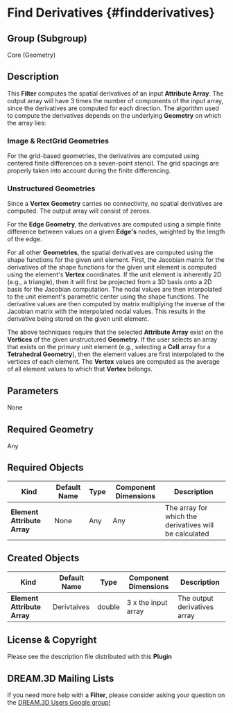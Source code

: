 Find Derivatives {#findderivatives}
=====

## Group (Subgroup) ##

Core (Geometry)

## Description ##

This **Filter** computes the spatial derivatives of an input **Attribute Array**.  The output array will have 3 times the number of components of the input array, since the derivatives are computed for each direction.  The algorithm used to compute the derivatives depends on the underlying **Geometry** on which the array lies:

### Image & RectGrid Geometries ###

For the grid-based geometries, the derivatives are computed using centered finite differences on a seven-point stencil.  The grid spacings are properly taken into account during the finite differencing.

### Unstructured Geometries ###

Since a **Vertex Geometry** carries no connectivity, no spatial derivatives are computed.  The output array will consist of zeroes. 

For the **Edge Geometry**, the derivatives are computed using a simple finite difference between values on a given **Edge's** nodes, weighted by the length of the edge.

For all other **Geometries**, the spatial derivatives are computed using the shape functions for the given unit element.  First, the Jacobian matrix for the derivatives of the shape functions for the given unit element is computed using the element's **Vertex** coordinates.  If the unit element is inherently 2D (e.g., a triangle), then it will first be projected from a 3D basis onto a 2D basis for the Jacobian computation.  The nodal values are then interpolated to the unit element's parametric center using the shape functions.  The derivative values are then computed by matrix multiplying the inverse of the Jacobian matrix with the interpolated nodal values.  This results in the derivative being stored on the given unit element.

The above techniques require that the selected **Attribute Array** exist on the **Vertices** of the given unstructured **Geometry**.  If the user selects an array that exists on the primary unit element (e.g., selecting a **Cell** array for a **Tetrahedral Geometry**), then the element values are first interpolated to the vertices of each element.  The **Vertex** values are computed as the average of all element values to which that **Vertex** belongs.

## Parameters ##

None

## Required Geometry ##

Any

## Required Objects ##

| Kind | Default Name | Type | Component Dimensions | Description |
|------|--------------|------|----------------------|-------------|
| **Element Attribute Array** | None | Any | Any | The array for which the derivatives will be calculated |

## Created Objects ##

| Kind | Default Name | Type | Component Dimensions | Description |
|------|--------------|------|----------------------|-------------|
| **Element Attribute Array** | Derivtaives | double | 3 x the input array | The output derivatives array |


## License & Copyright ##

Please see the description file distributed with this **Plugin**

## DREAM.3D Mailing Lists ##

If you need more help with a **Filter**, please consider asking your question on the [DREAM.3D Users Google group!](https://groups.google.com/forum/?hl=en#!forum/dream3d-users)










